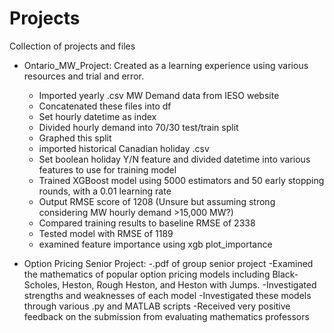# Projects
Collection of projects and files

* Ontario_MW_Project: Created as a learning experience using various resources and trial and error. 
  - Imported yearly .csv MW Demand data from IESO website
  - Concatenated these files into df
  - Set hourly datetime as index
  - Divided hourly demand into 70/30 test/train split
  - Graphed this split
  - imported historical Canadian holiday .csv
  - Set boolean holiday Y/N feature and divided datetime into various features to use for training model
  - Trained XGBoost model using 5000 estimators and 50 early stopping rounds, with a 0.01 learning rate
  - Output RMSE score of 1208 (Unsure but assuming strong considering MW hourly demand >15,000 MW?)
  - Compared training results to baseline RMSE of 2338
  - Tested model with RMSE of 1189
  - examined feature importance using xgb plot_importance

* Option Pricing Senior Project:
  -.pdf of group senior project
  -Examined the mathematics of popular option pricing models including Black-Scholes, Heston, Rough Heston, and Heston with Jumps.
  -Investigated strengths and weaknesses of each model
  -Investigated these models through various .py and MATLAB scripts
  -Received very positive feedback on the submission from evaluating mathematics professors
